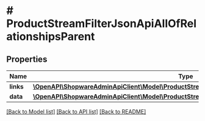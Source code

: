 # # ProductStreamFilterJsonApiAllOfRelationshipsParent

## Properties

Name | Type | Description | Notes
------------ | ------------- | ------------- | -------------
**links** | [**\OpenAPI\ShopwareAdminApiClient\Model\ProductStreamFilterJsonApiAllOfRelationshipsParentLinks**](ProductStreamFilterJsonApiAllOfRelationshipsParentLinks.md) |  | [optional]
**data** | [**\OpenAPI\ShopwareAdminApiClient\Model\ProductStreamFilterJsonApiAllOfRelationshipsParentData**](ProductStreamFilterJsonApiAllOfRelationshipsParentData.md) |  | [optional]

[[Back to Model list]](../../README.md#models) [[Back to API list]](../../README.md#endpoints) [[Back to README]](../../README.md)

